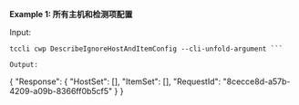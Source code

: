 **Example 1: 所有主机和检测项配置**



Input: 

```
tccli cwp DescribeIgnoreHostAndItemConfig --cli-unfold-argument ```

Output: 
```
{
    "Response": {
        "HostSet": [],
        "ItemSet": [],
        "RequestId": "8cecce8d-a57b-4209-a09b-8366ff0b5cf5"
    }
}
```

